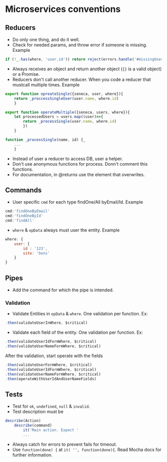 # Microservices conventions

## Reducers
* Do only one thing, and do it well.
* Check for needed params, and throw error if someone is missing. Example
```javaScript
if (!_.has(where, 'user.id')) return reject(errors.handle('#missingUserId'))
```
* Always receives an object and return another object (`{}` is a valid object) or a Promise.
* Reducers don't call another reducer. When you code a reducer that mustcall multiple times. Example
```javaScript
export function opreateSingle({seneca, user, where}){
    return _proccessSingleUser(user.name, where.id)
    }

export function operateMultiple({seneca, users, where}){
    let processedUsers = users.map((user)=>{
        return _processSingle(user.name, where.id)
        })
    }

function _processSingle(name, id) {_
    ...
    }
```
* Instead of user a reducer to access DB, user a helper.
* Don't use anonymous functions for process. Donn't comment this functions.
* For documentation, in @returns use the element that overwrites.

## Commands

* User specific `cmd` for each type findOne/All byEmail/Id. Example
```javaScript
cmd:'findOneByEmail'
cmd:'findOneById'
cmd:'findAll'
```
* `where` & `opData` always must user the entity. Example
```javaScript
where: {
    user: {
        id : '123',
        site: 'bons'
    }
}
```

## Pipes

* Add the command for which the pipe is intended.

### Validation

* Validate Entities in `opData` & `where`. One validation per function. Ex:
```javaScript
.then(validateUserInWhere, $critical)
```
* Validate each field of the entity. One validation per function. Ex:
```javaScript
.then(validateUserIdFormWhere, $critical)
.then(validateUserNameFormWhere, $critical)
```
After the validation, start operate with the fields
```javaScript
.then(validateUserFormWhere, $critical)
.then(validateUserIdFormWhere, $critical)
.then(validateUserNameFormWhere, $critical)
.then(operateWithUserIdAndUserNameFields)
```

## Tests

* Test for `ok`, `undefined`, `null` & `invalid`.
* Test description must be
```javaScript
describe(Action)
    describe(command)
        it('Main action. Expect '
        ...
```
* Always catch for errors to prevent fails for timeout.
* Use `function(done) {` at `it( '', function(done){`. Read Mocha docs for further information.


